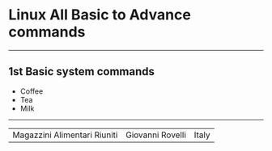 # Linux All Basic to Advance commands
<hr>
<h2><b>1st Basic system commands</b></h2>
<ul>
  <li>Coffee</li>
  <li>Tea</li>
  <li>Milk</li>
</ul>  
<hr>
<table>
  <tr>
    <td>Magazzini Alimentari Riuniti</td>
    <td>Giovanni Rovelli</td>
    <td>Italy</td>
  </tr>
 </table>
